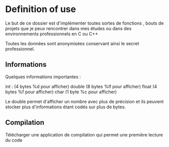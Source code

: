 # Definition of use 

Le but de ce dossier est d'implémenter toutes sortes de fonctions , bouts de projets que je peux rencontrer dans mes études ou dans des environnements professionnels en C ou C++ 

Toutes les données sont anonymisées conservant ainsi le secret professionnel. 

## Informations
Quelques informations importantes : 

int : (4 bytes %d pour afficher)
double (8 bytes %lf pour afficher)
float (4 bytes %f pour afficher)
char (1 byte %c pour afficher) 

Le double permet d'afficher un nombre avec plus de précision et ils peuvent stocker plus d'informations étant codés sur plus de bytes. 

## Compilation 

Télécharger une application de compilation qui permet une première lecture du code 
